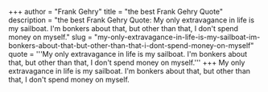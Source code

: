 +++
author = "Frank Gehry"
title = "the best Frank Gehry Quote"
description = "the best Frank Gehry Quote: My only extravagance in life is my sailboat. I'm bonkers about that, but other than that, I don't spend money on myself."
slug = "my-only-extravagance-in-life-is-my-sailboat-im-bonkers-about-that-but-other-than-that-i-dont-spend-money-on-myself"
quote = '''My only extravagance in life is my sailboat. I'm bonkers about that, but other than that, I don't spend money on myself.'''
+++
My only extravagance in life is my sailboat. I'm bonkers about that, but other than that, I don't spend money on myself.
